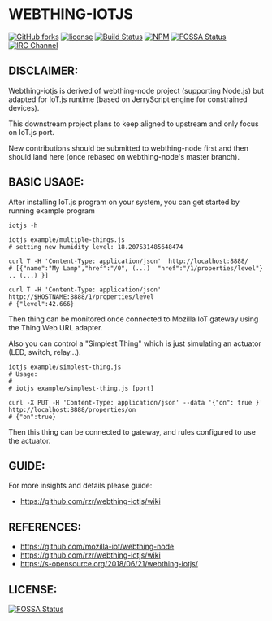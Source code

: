 # WEBTHING-IOTJS #

[![GitHub forks](https://img.shields.io/github/forks/rzr/webthing-iotjs.svg?style=social&label=Fork&maxAge=2592000)](https://GitHub.com/rzr/webthing-iotjs/network/)
[![license](https://img.shields.io/badge/license-MPL--2.0-blue.svg)](LICENSE)
[![Build Status](https://travis-ci.org/rzr/webthing-iotjs.svg?branch=master)](https://travis-ci.org/rzr/webthing-iotjs)
[![NPM](https://img.shields.io/npm/v/webthing-iotjs.svg)](https://www.npmjs.com/package/webthing-iotjs)
[![FOSSA Status](https://app.fossa.io/api/projects/git%2Bgithub.com%2Frzr%2Fwebthing-iotjs.svg?type=shield)](https://app.fossa.io/projects/git%2Bgithub.com%2Frzr%2Fwebthing-iotjs?ref=badge_shield)
[![IRC Channel](https://img.shields.io/badge/chat-on%20freenode-brightgreen.svg)](https://kiwiirc.com/client/irc.freenode.net/#tizen)


## DISCLAIMER: ##

Webthing-iotjs is derived of webthing-node project (supporting Node.js)
but adapted for IoT.js runtime (based on JerryScript engine for constrained devices).

This downstream project plans to keep aligned to upstream and only focus on IoT.js port.

New contributions should be submitted to webthing-node first
and then should land here (once rebased on webthing-node's master branch).


## BASIC USAGE: ##

After installing IoT.js program on your system,
you can get started by running example program


```
iotjs -h

iotjs example/multiple-things.js 
# setting new humidity level: 18.207531485648474

curl T -H 'Content-Type: application/json'  http://localhost:8888/
# [{"name":"My Lamp","href":"/0", (...)  "href":"/1/properties/level"} .. (...) }]

curl T -H 'Content-Type: application/json'  http://$HOSTNAME:8888/1/properties/level
# {"level":42.666}
```
Then thing can be monitored once connected to Mozilla IoT gateway using the Thing Web URL adapter.

Also you can control a "Simplest Thing"
which is just simulating an actuator (LED, switch, relay...).

```
iotjs example/simplest-thing.js 
# Usage:
# 
# iotjs example/simplest-thing.js [port]

curl -X PUT -H 'Content-Type: application/json' --data '{"on": true }' http://localhost:8888/properties/on
# {"on":true}
```

Then this thing can be connected to gateway, and rules configured to use the actuator.


## GUIDE: ##

For more insights and details please guide:

* https://github.com/rzr/webthing-iotjs/wiki


## REFERENCES: ##

* https://github.com/mozilla-iot/webthing-node
* https://github.com/rzr/webthing-iotjs/wiki
* https://s-opensource.org/2018/06/21/webthing-iotjs/


## LICENSE: ##

[![FOSSA Status](https://app.fossa.io/api/projects/git%2Bgithub.com%2Frzr%2Fwebthing-iotjs.svg?type=large)](https://app.fossa.io/projects/git%2Bgithub.com%2Frzr%2Fwebthing-iotjs?ref=badge_large)

